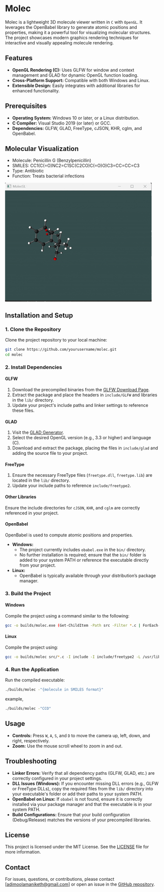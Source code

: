 # Molec

Molec is a lightweight 3D molecule viewer written in `C` with `OpenGL`. It leverages the OpenBabel library to generate atomic positions and properties, making it a powerful tool for visualizing molecular structures. The project showcases modern graphics rendering techniques for interactive and visually appealing molecule rendering.

## Features

- **OpenGL Rendering (C):** Uses GLFW for window and context management and GLAD for dynamic OpenGL function loading.
- **Cross-Platform Support:** Compatible with both Windows and Linux.
- **Extensible Design:** Easily integrates with additional libraries for enhanced functionality.

## Prerequisites

- **Operating System:** Windows 10 or later, or a Linux distribution.
- **C Compiler:** Visual Studio 2019 (or later) or GCC.
- **Dependencies:** GLFW, GLAD, FreeType, cJSON, KHR, cglm, and OpenBabel.

## Molecular Visualization

- Molecule: Penicillin G (Benzylpenicillin)
- SMILES: CC1(C(=O)NC2=C1SC(C2CO)C(=O)O)C3=CC=CC=C3
- Type: Antibiotic
- Function: Treats bacterial infections

![Pencilin](/data/pencilin.gif)

## Installation and Setup

### 1. Clone the Repository

Clone the project repository to your local machine:

```bash
git clone https://github.com/yourusername/molec.git
cd molec
```

### 2. Install Dependencies

#### GLFW

1. Download the precompiled binaries from the [GLFW Download Page](https://www.glfw.org/download.html).
2. Extract the package and place the headers in `include/GLFW` and libraries in the `lib/` directory.
3. Update your project's include paths and linker settings to reference these files.

#### GLAD

1. Visit the [GLAD Generator](https://glad.dav1d.de/).
2. Select the desired OpenGL version (e.g., 3.3 or higher) and language (C).
3. Download and extract the package, placing the files in `include/glad` and adding the source file to your project.

#### FreeType

1. Ensure the necessary FreeType files (`freetype.dll`, `freetype.lib`) are located in the `lib/` directory.
2. Update your include paths to reference `include/freetype2`.

#### Other Libraries

Ensure the include directories for `cJSON`, `KHR`, and `cglm` are correctly referenced in your project.

#### OpenBabel

OpenBabel is used to compute atomic positions and properties.

- **Windows:**
  - The project currently includes `obabel.exe` in the `bin/` directory.
  - No further installation is required; ensure that the `bin/` folder is added to your system PATH or reference the executable directly from your project.
- **Linux:**
  - OpenBabel is typically available through your distribution’s package manager.

### 3. Build the Project

#### Windows

Compile the project using a command similar to the following:

```bash
gcc -o builds/molec.exe (Get-ChildItem -Path src -Filter *.c | ForEach-Object { $_.FullName }) -I include -I include/freetype2 -L lib -lglfw3 -lopengl32 -lgdi32 -lfreetype
```

#### Linux

Compile the project using:

```bash
gcc -o builds/molec src/*.c -I include -I include/freetype2 -L /usr/lib -lglfw -lGL -lm
```

### 4. Run the Application

Run the compiled executable:

```bash
./builds/molec -"{molecule in SMILES format}"
```

example,

```bash
./builds/molec -"CCO"
```

## Usage

- **Controls:** Press `W`, `A`, `S`, and `D` to move the camera up, left, down, and right, respectively.
- **Zoom:** Use the mouse scroll wheel to zoom in and out.

## Troubleshooting

- **Linker Errors:** Verify that all dependency paths (GLFW, GLAD, etc.) are correctly configured in your project settings.
- **DLL Issues (Windows):** If you encounter missing DLL errors (e.g., GLFW or FreeType DLLs), copy the required files from the `lib/` directory into your executable's folder or add their paths to your system PATH.
- **OpenBabel on Linux:** If `obabel` is not found, ensure it is correctly installed via your package manager and that the executable is in your system PATH.
- **Build Configurations:** Ensure that your build configuration (Debug/Release) matches the versions of your precompiled libraries.

## License

This project is licensed under the MIT License. See the [LICENSE](LICENSE) file for more information.

## Contact

For issues, questions, or contributions, please contact [adimoolamaniketh@gmail.com] or open an issue in the [GitHub repository](https://github.com/AVAniketh0905/molec).
